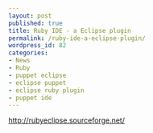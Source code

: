 ```yaml
---
layout: post
published: true
title: Ruby IDE - a Eclipse plugin
permalink: /ruby-ide-a-eclipse-plugin/
wordpress_id: 82
categories:
- News
- Ruby
- puppet eclipse
- eclipse puppet
- eclipse ruby plugin
- puppet ide
---
```



<a href="http://www.aptana.com/products/radrails">http://rubyeclipse.sourceforge.net/</a>
